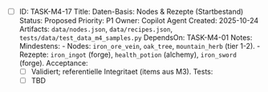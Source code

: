 - [ ] ID: TASK-M4-17
  Title: Daten-Basis: Nodes & Rezepte (Startbestand)
  Status: Proposed
  Priority: P1
  Owner: Copilot Agent
  Created: 2025-10-24
  Artifacts: `data/nodes.json`, `data/recipes.json`, `tests/data/test_data_m4_samples.py`
  DependsOn: TASK-M4-01
  Notes:
  Mindestens:
        - Nodes: `iron_ore_vein`, `oak_tree`, `mountain_herb` (tier 1-2).
        - Rezepte: `iron_ingot` (forge), `health_potion` (alchemy), `iron_sword` (forge).
  Acceptance:
  - [ ] Validiert; referentielle Integritaet (items aus M3).
  Tests:
  - [ ] TBD

